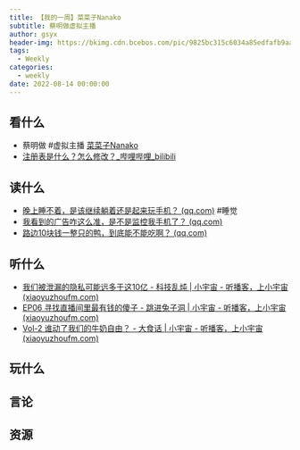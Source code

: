 ```yaml
---
title: 【我的一周】菜菜子Nanako
subtitle: 蔡明做虚拟主播
author: gsyx
header-img: https://bkimg.cdn.bcebos.com/pic/9825bc315c6034a85edfafb9aa595e540923dd54d8fb
tags:
  - Weekly
categories:
  - weekly
date: 2022-08-14 00:00:00
---
```


## 看什么

-  蔡明做 #虚拟主播 [菜菜子Nanako](https://baike.baidu.com/item/%E8%8F%9C%E8%8F%9C%E5%AD%90Nanako/54064415)
- [注册表是什么？怎么修改？_哔哩哔哩_bilibili](https://www.bilibili.com/video/BV11Y4y1n7wY)



## 读什么

- [晚上睡不着，是该继续躺着还是起来玩手机？ (qq.com)](https://mp.weixin.qq.com/s/vlmwOQzTfe-lkBdl7wHuZw) #睡觉
- [我看到的广告咋这么准，是不是监控我手机了？ (qq.com)](https://mp.weixin.qq.com/s/UrqplFu_1gibp2r8emi0dA)
- [路边10块钱一整只的鸭，到底能不能吃啊？ (qq.com)](https://mp.weixin.qq.com/s/aOcsWVmkRlwXa5VpbOiKnQ)



## 听什么

- [我们被泄漏的隐私可能远多于这10亿 - 科技乱炖 | 小宇宙 - 听播客，上小宇宙 (xiaoyuzhoufm.com)](https://www.xiaoyuzhoufm.com/episode/62f37d7dbe611d4da43c6c3a)
- [EP06 寻找直播间里最有钱的傻子 - 跳进兔子洞 | 小宇宙 - 听播客，上小宇宙 (xiaoyuzhoufm.com)](https://www.xiaoyuzhoufm.com/episode/62f0e889226f5c1fa0d584d4)
- [Vol-2 谁动了我们的牛奶自由？ - 大食话 | 小宇宙 - 听播客，上小宇宙 (xiaoyuzhoufm.com)](https://www.xiaoyuzhoufm.com/episode/62e73e829f87279faacd87d7)

## 玩什么

## 言论

## 资源

